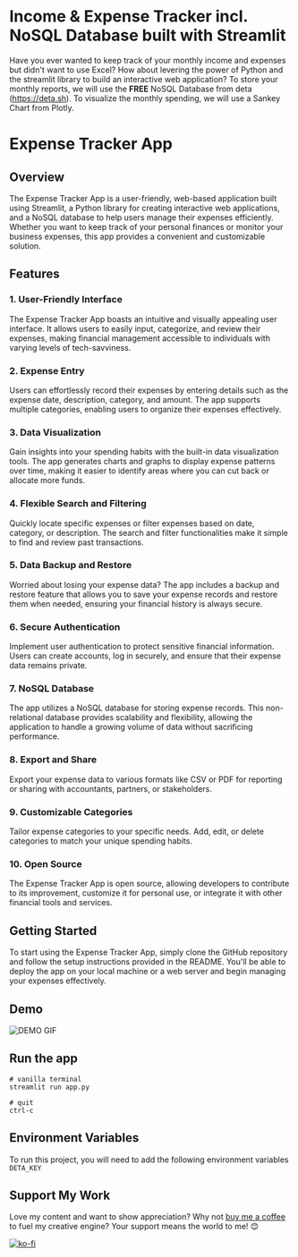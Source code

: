
# Income & Expense Tracker incl. NoSQL Database built with Streamlit

Have you ever wanted to keep track of your monthly income and expenses but didn't want to use Excel? How about levering the power of Python and the streamlit library to build an interactive web application? To store your monthly reports, we will use the **FREE** NoSQL Database from deta (https://deta.sh).
To visualize the monthly spending, we will use a Sankey Chart from Plotly.


# Expense Tracker App

## Overview

The Expense Tracker App is a user-friendly, web-based application built using Streamlit, a Python library for creating interactive web applications, and a NoSQL database to help users manage their expenses efficiently. Whether you want to keep track of your personal finances or monitor your business expenses, this app provides a convenient and customizable solution.

## Features

### 1. User-Friendly Interface

The Expense Tracker App boasts an intuitive and visually appealing user interface. It allows users to easily input, categorize, and review their expenses, making financial management accessible to individuals with varying levels of tech-savviness.

### 2. Expense Entry

Users can effortlessly record their expenses by entering details such as the expense date, description, category, and amount. The app supports multiple categories, enabling users to organize their expenses effectively.

### 3. Data Visualization

Gain insights into your spending habits with the built-in data visualization tools. The app generates charts and graphs to display expense patterns over time, making it easier to identify areas where you can cut back or allocate more funds.

### 4. Flexible Search and Filtering

Quickly locate specific expenses or filter expenses based on date, category, or description. The search and filter functionalities make it simple to find and review past transactions.

### 5. Data Backup and Restore

Worried about losing your expense data? The app includes a backup and restore feature that allows you to save your expense records and restore them when needed, ensuring your financial history is always secure.

### 6. Secure Authentication

Implement user authentication to protect sensitive financial information. Users can create accounts, log in securely, and ensure that their expense data remains private.

### 7. NoSQL Database

The app utilizes a NoSQL database for storing expense records. This non-relational database provides scalability and flexibility, allowing the application to handle a growing volume of data without sacrificing performance.

### 8. Export and Share

Export your expense data to various formats like CSV or PDF for reporting or sharing with accountants, partners, or stakeholders.

### 9. Customizable Categories

Tailor expense categories to your specific needs. Add, edit, or delete categories to match your unique spending habits.

### 10. Open Source

The Expense Tracker App is open source, allowing developers to contribute to its improvement, customize it for personal use, or integrate it with other financial tools and services.

## Getting Started

To start using the Expense Tracker App, simply clone the GitHub repository and follow the setup instructions provided in the README. You'll be able to deploy the app on your local machine or a web server and begin managing your expenses effectively.


## Demo
![DEMO GIF](https://raw.githubusercontent.com/Sven-Bo/streamlit-income-expense-tracker/master/demo.gif)


## Run the app
```
# vanilla terminal
streamlit run app.py

# quit
ctrl-c
```

## Environment Variables
To run this project, you will need to add the following environment variables
`DETA_KEY`


## Support My Work
Love my content and want to show appreciation? Why not [buy me a coffee](https://pythonandvba.com/coffee-donation) to fuel my creative engine? Your support means the world to me! 😊

[![ko-fi](https://ko-fi.com/img/githubbutton_sm.svg)](https://pythonandvba.com/coffee-donation)

